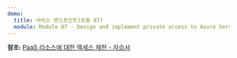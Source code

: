 ```yaml
---
demo:
  title: 서비스 엔드포인트(모듈 07)
  module: Module 07 - Design and implement private access to Azure Services
---
```


**참조:** [PaaS 리소스에 대한 액세스 제한 - 자습서](https://learn.microsoft.com/azure/virtual-network/tutorial-restrict-network-access-to-resources?tabs=portal)

